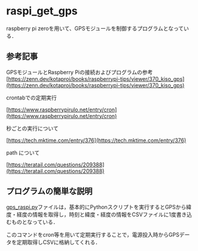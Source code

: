 # raspi_get_gps

raspberry pi zeroを用いて、GPSモジュールを制御するプログラムとなっている．

## 参考記事

GPSモジュールとRaspberry Piの接続およびプログラムの参考
[https://zenn.dev/kotaproj/books/raspberrypi-tips/viewer/370_kiso_gps](https://zenn.dev/kotaproj/books/raspberrypi-tips/viewer/370_kiso_gps)

crontabでの定期実行

[https://www.raspberrypirulo.net/entry/cron](https://www.raspberrypirulo.net/entry/cron)

秒ごとの実行について

[https://tech.mktime.com/entry/376](https://tech.mktime.com/entry/376)

path について

[https://teratail.com/questions/209388](https://teratail.com/questions/209388)


## プログラムの簡単な説明

[gps_raspi.py](./gps_raspi.py)ファイルは，基本的にPythonスクリプトを実行するとGPSから緯度・経度の情報を取得し，時刻と緯度・経度の情報をCSVファイルに1度書き込むものとなっている．

このコマンドをcron等を用いて定期実行することで，電源投入時からGPSデータを定期取得しCSVに格納してくれる．
